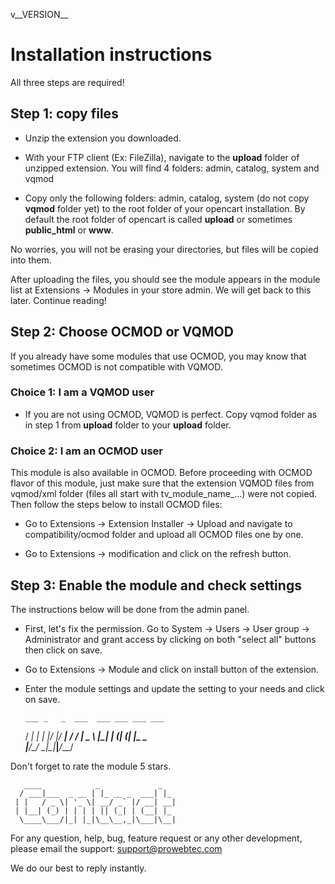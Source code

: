 v__VERSION__


# Installation instructions


All three steps are required!


## Step 1: copy files

- Unzip the extension you downloaded.

- With your FTP client (Ex: FileZilla), navigate to the **upload** folder of unzipped extension. You will find 4 folders: admin, catalog, system and vqmod

- Copy only the following folders: admin, catalog, system (do not copy **vqmod** folder yet) to the root folder of your opencart installation. By default the root folder of opencart is called **upload** or sometimes **public_html** or **www**.
  
No worries, you will not be erasing your directories, but files will be copied into them.

After uploading the files, you should see the module appears in the module list at Extensions → Modules in your store admin. We will get back to this later. Continue reading!


## Step 2: Choose OCMOD or VQMOD

If you already have some modules that use OCMOD, you may know that sometimes OCMOD is not compatible with VQMOD.


### Choice 1: I am a VQMOD user

- If you are not using OCMOD, VQMOD is perfect. Copy vqmod folder as in step 1 from **upload** folder to your **upload** folder.

### Choice 2: I am an OCMOD user
 
This module is also available in OCMOD. Before proceeding with OCMOD flavor of this module, just make sure that the extension VQMOD files from vqmod/xml folder (files all start with tv_module_name_...) were not copied. Then follow the steps below to install OCMOD files:

- Go to Extensions → Extension Installer → Upload and navigate to compatibility/ocmod folder and upload all OCMOD files one by one.

- Go to  Extensions → modification and click on the refresh button.

                                               
## Step 3: Enable the module and check settings

The instructions below will be done from the admin panel.

- First, let's fix the permission. Go to System → Users → User group → Administrator and grant access by clicking on both "select all" buttons then click on save.

- Go to Extensions → Module and click on install button of the extension.

- Enter the module settings and update the setting to your needs and click on save.


      ___ _   _  ___  ___ ___ ___ ___ 
     / __| | | |/ __|/ __| __/ __/ __|
     \__ \ |_| | (__| (__| _|\__ \__ \
     |___/\___/ \___|\___|___|___/___/
                                   

Don't forget to rate the module 5 stars. 


       ____            _             _   
      / ___|___  _ __ | |_ __ _  ___| |_ 
     | |   / _ \| '_ \| __/ _` |/ __| __|
     | |__| (_) | | | | || (_| | (__| |_ 
      \____\___/|_| |_|\__\__,_|\___|\__|
                                                        

For any question, help, bug, feature request or any other development, please email the support: support@prowebtec.com

We do our best to reply instantly.